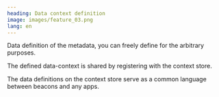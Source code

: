 ```yaml
---
heading: Data context definition
image: images/feature_03.png
lang: en
---
```

Data definition of the metadata, you can freely define for the arbitrary purposes.

The defined data-context is shared by registering with the context store.

The data definitions on the context store serve as a common language between beacons and any apps.
